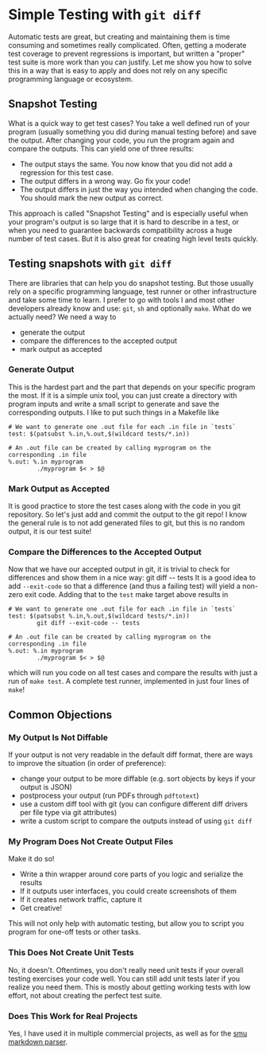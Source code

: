 # Simple Testing with `git diff`

Automatic tests are great, but creating and maintaining them is time consuming and sometimes really complicated. Often, getting a moderate test coverage to prevent regressions is important, but written a "proper" test suite is more work than you can justify. Let me show you how to solve this in a way that is easy to apply and does not rely on any specific programming language or ecosystem.

## Snapshot Testing
What is a quick way to get test cases? You take a well defined run of your program (usually something you did during manual testing before) and save the output. After changing your code, you run the program again and compare the outputs. This can yield one of three results:

* The output stays the same. You now know that you did not add a regression for this test case.
* The output differs in a wrong way. Go fix your code!
* The output differs in just the way you intended when changing the code. You should mark the new output as correct.

This approach is called "Snapshot Testing" and is especially useful when your program's output is so large that it is hard to describe in a test, or when you need to guarantee backwards compatibility across a huge number of test cases. But it is also great for creating high level tests quickly.

## Testing snapshots with `git diff`
There are libraries that can help you do snapshot testing. But those usually rely on a specific programming language, test runner or other infrastructure and take some time to learn. I prefer to go with tools I and most other developers already know and use: `git`, `sh` and optionally `make`. What do we actually need? We need a way to
* generate the output
* compare the differences to the accepted output
* mark output as accepted

### Generate Output
This is the hardest part and the part that depends on your specific program the most. If it is a simple unix tool, you can just create a directory with program inputs and write a small script to generate and save the corresponding outputs. I like to put such things in a Makefile like
```
# We want to generate one .out file for each .in file in `tests`
test: $(patsubst %.in,%.out,$(wildcard tests/*.in)) 

# An .out file can be created by calling myprogram on the corresponding .in file
%.out: %.in myprogram
		./myprogram $< > $@
```

### Mark Output as Accepted
It is good practice to store the test cases along with the code in you git repository. So let's just add and commit the output to the git repo! I know the general rule is to not add generated files to git, but this is no random output, it is our test suite!

### Compare the Differences to the Accepted Output
Now that we have our accepted output in git, it is trivial to check for differences and show them in a nice way:
	git diff -- tests
It is a good idea to add `--exit-code` so that a difference (and thus a failing test) will yield a non-zero exit code. Adding that to the `test` make target above results in
```
# We want to generate one .out file for each .in file in `tests`
test: $(patsubst %.in,%.out,$(wildcard tests/*.in)) 
		git diff --exit-code -- tests

# An .out file can be created by calling myprogram on the corresponding .in file
%.out: %.in myprogram
		./myprogram $< > $@
```
which will run you code on all test cases and compare the results with just a run of `make test`. A complete test runner, implemented in just four lines of `make`!

## Common Objections

### My Output Is Not Diffable
If your output is not very readable in the default diff format, there are ways to improve the situation (in order of preference):
* change your output to be more diffable (e.g. sort objects by keys if your output is JSON)
* postprocess your output (run PDFs through `pdftotext`)
* use a custom diff tool with git (you can configure different diff drivers per file type via git attributes)
* write a custom script to compare the outputs instead of using `git diff`

### My Program Does Not Create Output Files
Make it do so!
* Write a thin wrapper around core parts of you logic and serialize the results
* If it outputs user interfaces, you could create screenshots of them
* If it creates network traffic, capture it
* Get creative!

This will not only help with automatic testing, but allow you to script you program for one-off tests or other tasks.

### This Does Not Create Unit Tests
No, it doesn't. Oftentimes, you don't really need unit tests if your overall testing exercises your code well. You can still add unit tests later if you realize you need them. This is mostly about getting working tests with low effort, not about creating the perfect test suite.

### Does This Work for Real Projects
Yes, I have used it in multiple commercial projects, as well as for the [smu markdown parser](https://github.com/karlb/smu).
